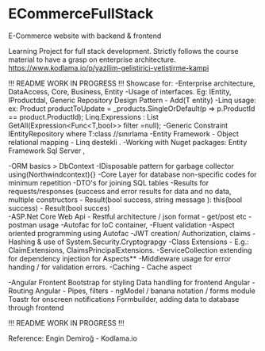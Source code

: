 # ECommerceFullStack
 E-Commerce website with backend & frontend

Learning Project for full stack development. Strictly follows the course material to have a grasp on enterprise architecture. https://www.kodlama.io/p/yazilim-gelistirici-yetistirme-kampi

!!! README WORK IN PROGRESS !!!
Showcase for: 
-Enterprise architecture, DataAccess, Core, Business, Entity
-Usage of interfaces. Eg: IEntity, IProductdal, Generic Repository Design Pattern - Add(T entity) 
-Linq usage: 
ex: Product productToUpdate = _products.SingleOrDefault(p => p.ProductId == product.ProductId);
Linq.Expressions :    List<T> GetAll(Expression<Func<T,bool>> filter =null);
-Generic Constraint IEntityRepository<T> where T:class //sınırlama
-Entity Framework - Object relational mapping -  Linq destekli . 
-Working with Nuget packages: Entity Framework Sql Server , 

-ORM basics > DbContext
-IDisposable pattern for garbage collector using(Northwindcontext){}
-Core Layer for database non-specific codes for minimum repetition
-DTO's for joining SQL tables 
-Results for requests/responses (success and error results for data and no data, multiple constructors - Result(bool success, string message ): this(bool success)  - Result(bool succes)  
-ASP.Net Core Web Api - Restful architecture / json format - get/post etc - postman usage 
-Autofac for IoC container,
-Fluent validation
-Aspect oriented programming using Autofac 
-JWT creation/ Authorization, claims 
-Hashing & use of System.Security.Cryptograpgy
-Class Extensions - E.g.: ClaimExtensions, ClaimsPrincipalExtensions.
-ServiceCollection extending for dependency injection for Aspects**
-Middleware usage for error handing / for validation errors.
-Caching - Cache aspect

-Angular Frontent 
Bootstrap for styling
Data handling for frontend
Angular - Routing 
Angular - Pipes, filters - ngModel / banana notation  / forms module
Toastr for onscreen notifications
Formbuilder, adding data to database through frontend



!!! README WORK IN PROGRESS !!!

Reference: Engin Demiroğ - Kodlama.io 